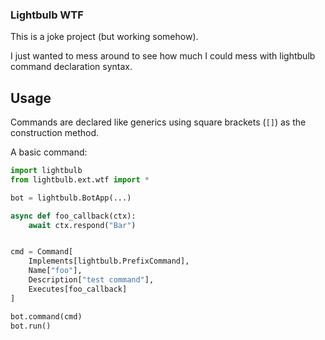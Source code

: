 ### Lightbulb WTF

This is a joke project (but working somehow).

I just wanted to mess around to see how much I could mess with lightbulb command declaration syntax.

## Usage

Commands are declared like generics using square brackets (`[]`) as the construction method.

A basic command:

```python
import lightbulb
from lightbulb.ext.wtf import *

bot = lightbulb.BotApp(...)

async def foo_callback(ctx):
    await ctx.respond("Bar")


cmd = Command[
    Implements[lightbulb.PrefixCommand],
    Name["foo"],
    Description["test command"],
    Executes[foo_callback]
]

bot.command(cmd)
bot.run()
```
